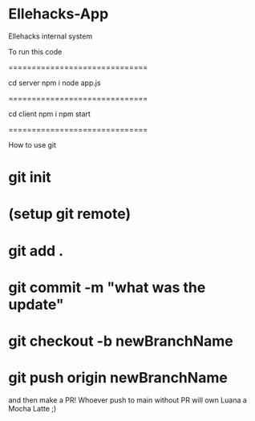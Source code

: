 # Ellehacks-App
Ellehacks internal system

To run this code

==============================

cd server
npm i
node app.js

==============================

cd client
npm i
npm start

==============================

How to use git 

git init
==============================
(setup git remote)
==============================
git add .
==============================
git commit -m "what was the update"
==============================
git checkout -b newBranchName
==============================
git push origin newBranchName
==============================
and then make a PR! Whoever push to main without PR will own Luana a Mocha Latte ;)
